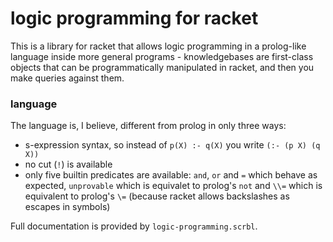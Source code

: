 # logic programming for racket
This is a library for racket that allows logic programming in a prolog-like language inside more general programs - knowledgebases are first-class objects
that can be programmatically manipulated in racket, and then you make queries against them.

### language
The language is, I believe, different from prolog in only three ways:
* s-expression syntax, so instead of `p(X) :- q(X)` you write `(:- (p X) (q X))`
* no cut (`!`) is available
* only five builtin predicates are available: `and`, `or` and `=` which behave as expected, `unprovable` which is equivalet to prolog's `not` and `\\=` which is equivalent to prolog's `\=` (because racket allows backslashes as escapes in symbols)

Full documentation is provided by `logic-programming.scrbl`.
